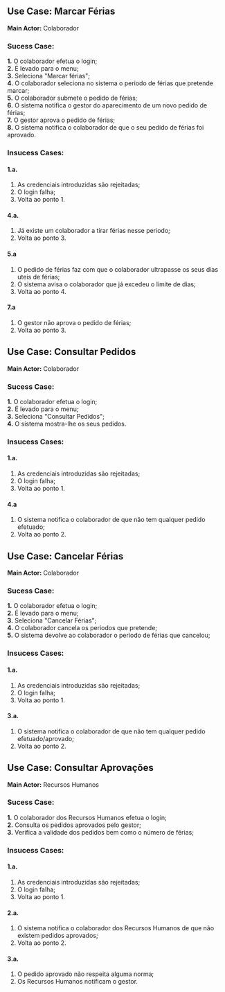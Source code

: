## Use Case: Marcar Férias
**Main Actor:** Colaborador  
### Sucess Case:  
**1.** O colaborador efetua o login;  
**2.** É levado para o menu;  
**3.** Seleciona "Marcar férias";  
**4.** O colaborador seleciona no sistema o periodo de férias que pretende marcar;  
**5.** O colaborador submete o pedido de férias;  
**6.** O sistema notifica o gestor do aparecimento de um novo pedido de férias;  
**7.** O gestor aprova o pedido de férias;  
**8.** O sistema notifica o colaborador de que o seu pedido de férias foi aprovado.

### Insucess Cases:
#### 1.a.
   1. As credenciais introduzidas são rejeitadas; 
   2. O login falha;
   3. Volta ao ponto 1.

#### 4.a.
   1. Já existe um colaborador a tirar férias nesse periodo;
   2. Volta ao ponto 3.

#### 5.a
   1. O pedido de férias faz com que o colaborador ultrapasse os seus dias uteis de férias;
   2. O sistema avisa o colaborador que já excedeu o limite de dias;
   3. Volta ao ponto 4.

#### 7.a
   1. O gestor não aprova o pedido de férias;
   2. Volta ao ponto 3.

## Use Case: Consultar Pedidos
**Main Actor:** Colaborador 

### Sucess Case:
**1.** O colaborador efetua o login;  
**2.** É levado para o menu;  
**3.** Seleciona "Consultar Pedidos";  
**4.** O sistema mostra-lhe os seus pedidos.

### Insucess Cases:
#### 1.a.
   1. As credenciais introduzidas são rejeitadas; 
   2. O login falha;
   3. Volta ao ponto 1.

#### 4.a
   1. O sistema notifica o colaborador de que não tem qualquer pedido efetuado;
   2. Volta ao ponto 2.

## Use Case: Cancelar Férias
**Main Actor:** Colaborador

### Sucess Case:
**1.** O colaborador efetua o login;  
**2.** É levado para o menu;  
**3.** Seleciona "Cancelar Férias";  
**4.** O colaborador cancela os periodos que pretende;  
**5.** O sistema devolve ao colaborador o periodo de férias que cancelou;  

### Insucess Cases:
#### 1.a.
   1. As credenciais introduzidas são rejeitadas; 
   2. O login falha;
   3. Volta ao ponto 1.

#### 3.a.
   1. O sistema notifica o colaborador de que não tem qualquer pedido efetuado/aprovado;
   2. Volta ao ponto 2.

## Use Case: Consultar Aprovações
**Main Actor:** Recursos Humanos

### Sucess Case:
**1.** O colaborador dos Recursos Humanos efetua o login;  
**2.** Consulta os pedidos aprovados pelo gestor;  
**3.** Verifica a validade dos pedidos bem como o número de férias;  

### Insucess Cases:
#### 1.a.
   1. As credenciais introduzidas são rejeitadas; 
   2. O login falha;
   3. Volta ao ponto 1.

#### 2.a.
   1. O sistema notifica o colaborador dos Recursos Humanos de que não existem pedidos aprovados;
   2. Volta ao ponto 2.

#### 3.a.
   1. O pedido aprovado não respeita alguma norma;
   2. Os Recursos Humanos notificam o gestor.
